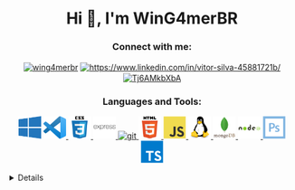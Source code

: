 <h1 align="center">Hi 👋, I'm WinG4merBR</h1>
<h3 align="center">Connect with me:</h3>
<p align="center">
<a href="https://twitter.com/wing4merbr" target="blank"><img align="center" src="https://raw.githubusercontent.com/rahuldkjain/github-profile-readme-generator/master/src/images/icons/Social/twitter.svg" alt="wing4merbr" height="30" width="40" /></a>
<a href="https://linkedin.com/in/https://www.linkedin.com/in/vitor-silva-45881721b/" target="blank"><img align="center" src="https://raw.githubusercontent.com/rahuldkjain/github-profile-readme-generator/master/src/images/icons/Social/linked-in-alt.svg" alt="https://www.linkedin.com/in/vitor-silva-45881721b/" height="30" width="40" /></a>
<a href="https://discord.gg/Tj6AMkbXbA" target="blank"><img align="center" src="https://raw.githubusercontent.com/rahuldkjain/github-profile-readme-generator/master/src/images/icons/Social/discord.svg" alt="Tj6AMkbXbA" height="30" width="40" /></a>
</p>

<h3 align="center">Languages and Tools:</h3>
<p align="center">
   <a href="https://windows.com/" target="_blank">
        <img src="./assets/img/_NSAKEY.png" width="40" height="40"></a>
    <a href="https://code.visualstudio.com/" target="_blank">
        <img src="./assets/img/vscode.png" width="40" height="40">
    </a><a href="https://www.w3schools.com/css/" target="_blank" rel="noreferrer"> <img src="https://raw.githubusercontent.com/devicons/devicon/master/icons/css3/css3-original-wordmark.svg" alt="css3" width="40" height="40"/> </a> <a href="https://expressjs.com" target="_blank" rel="noreferrer"> <img src="https://raw.githubusercontent.com/devicons/devicon/master/icons/express/express-original-wordmark.svg" alt="express" width="40" height="40"/> </a><a href="https://git-scm.com/" target="_blank" rel="noreferrer"> <img src="https://www.vectorlogo.zone/logos/git-scm/git-scm-icon.svg" alt="git" width="40" height="40"/> </a> <a href="https://www.w3.org/html/" target="_blank" rel="noreferrer"> <img src="https://raw.githubusercontent.com/devicons/devicon/master/icons/html5/html5-original-wordmark.svg" alt="html5" width="40" height="40"/> </a> <a href="https://developer.mozilla.org/en-US/docs/Web/JavaScript" target="_blank" rel="noreferrer"> <img src="https://raw.githubusercontent.com/devicons/devicon/master/icons/javascript/javascript-original.svg" alt="javascript" width="40" height="40"/> </a> <a href="https://www.linux.org/" target="_blank" rel="noreferrer"> <img src="https://raw.githubusercontent.com/devicons/devicon/master/icons/linux/linux-original.svg" alt="linux" width="40" height="40"/> </a> <a href="https://www.mongodb.com/" target="_blank" rel="noreferrer"> <img src="https://raw.githubusercontent.com/devicons/devicon/master/icons/mongodb/mongodb-original-wordmark.svg" alt="mongodb" width="40" height="40"/> </a> <a href="https://nodejs.org" target="_blank" rel="noreferrer"> <img src="https://raw.githubusercontent.com/devicons/devicon/master/icons/nodejs/nodejs-original-wordmark.svg" alt="nodejs" width="40" height="40"/> </a> <a href="https://www.photoshop.com/en" target="_blank" rel="noreferrer"> <img src="https://raw.githubusercontent.com/devicons/devicon/master/icons/photoshop/photoshop-line.svg" alt="photoshop" width="40" height="40"/> </a> <a href="https://www.typescriptlang.org/" target="_blank" rel="noreferrer"> <img src="https://raw.githubusercontent.com/devicons/devicon/master/icons/typescript/typescript-original.svg" alt="typescript" width="40" height="40"/> </a> </p>

<details>
<p><img align="left" src="https://github-readme-stats.vercel.app/api/top-langs?username=wing4merbr&show_icons=true&locale=en&layout=compact" alt="wing4merbr" /></p>

<p>&nbsp;<img align="center" src="https://github-readme-stats.vercel.app/api?username=wing4merbr&show_icons=true&locale=en" alt="wing4merbr" /></p>

[![GitHub Activity Graph](https://activity-graph.herokuapp.com/graph?username=WinG4merBR&theme=react-dark&custom_title=Contribution+Graph)](https://github.com/WinG4merBR)
</details>

